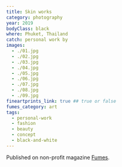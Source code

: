 ```yaml
---
title: Skin works
category: photography
year: 2019
bodyClass: black
where: Phuket, Thailand
catch: personal work by
images:
  - ./01.jpg
  - ./02.jpg
  - ./03.jpg
  - ./04.jpg
  - ./05.jpg
  - ./06.jpg
  - ./07.jpg
  - ./08.jpg
  - ./09.jpg
fineartprints_link: true ## true or false
fumes_category: art
tags:
  - personal-work
  - fashion
  - beauty
  - concept
  - black-and-white
---
```


Published on non-profit magazine [Fumes](https://fumes.junglestar.org/art/skin-works/).
